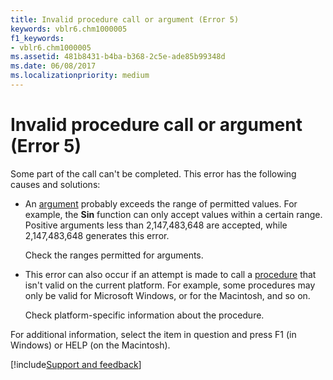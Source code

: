 ```yaml
---
title: Invalid procedure call or argument (Error 5)
keywords: vblr6.chm1000005
f1_keywords:
- vblr6.chm1000005
ms.assetid: 481b8431-b4ba-b368-2c5e-ade85b99348d
ms.date: 06/08/2017
ms.localizationpriority: medium
---
```



# Invalid procedure call or argument (Error 5)

Some part of the call can't be completed. This error has the following causes and solutions:



- An [argument](../../Glossary/vbe-glossary.md#argument) probably exceeds the range of permitted values. For example, the **Sin** function can only accept values within a certain range. Positive arguments less than 2,147,483,648 are accepted, while 2,147,483,648 generates this error.
    
    Check the ranges permitted for arguments.
    
- This error can also occur if an attempt is made to call a [procedure](../../Glossary/vbe-glossary.md#procedure) that isn't valid on the current platform. For example, some procedures may only be valid for Microsoft Windows, or for the Macintosh, and so on.
    
    Check platform-specific information about the procedure.
    

For additional information, select the item in question and press F1 (in Windows) or HELP (on the Macintosh).

[!include[Support and feedback](~/includes/feedback-boilerplate.md)]
